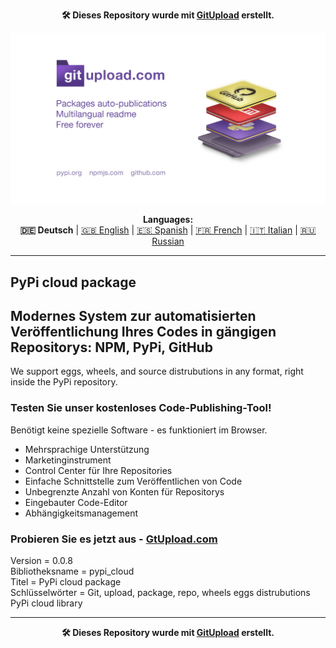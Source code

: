 <p align="center"><b>🛠️ Dieses Repository wurde mit <a href="https://gitupload.com">GitUpload</a> erstellt.</b></p>
<p align="center"><a href="https://gitupload.com"><img src="https://github.com/markolofsen/pypi_cloud//blob/master/.banners/banner_de.jpg?raw=1" /></a></p>
<p align="center"><b>Languages:</b><br /><b>🇩🇪 Deutsch</b> | <a href="https://github.com/markolofsen/pypi_cloud/blob/master/README.md">🇬🇧 English</a> | <a href="https://github.com/markolofsen/pypi_cloud/blob/master/README_es.md">🇪🇸 Spanish</a> | <a href="https://github.com/markolofsen/pypi_cloud/blob/master/README_fr.md">🇫🇷 French</a> | <a href="https://github.com/markolofsen/pypi_cloud/blob/master/README_it.md">🇮🇹 Italian</a> | <a href="https://github.com/markolofsen/pypi_cloud/blob/master/README_ru.md">🇷🇺 Russian</a></p>

---

## PyPi cloud package
## Modernes System zur automatisierten Veröffentlichung Ihres Codes in gängigen Repositorys: NPM, PyPi, GitHub

We support eggs, wheels, and source distrubutions in any format, right inside the PyPi repository.

### Testen Sie unser kostenloses Code-Publishing-Tool!

Benötigt keine spezielle Software - es funktioniert im Browser.

* Mehrsprachige Unterstützung
* Marketinginstrument
* Control Center für Ihre Repositories
* Einfache Schnittstelle zum Veröffentlichen von Code
* Unbegrenzte Anzahl von Konten für Repositorys
* Eingebauter Code-Editor
* Abhängigkeitsmanagement

### Probieren Sie es jetzt aus - <a href="https://gitupload.com">GtUpload.com</a>

Version = 0.0.8 <br />
Bibliotheksname = pypi_cloud <br />
Titel = PyPi cloud package <br />
Schlüsselwörter = Git,  upload,  package,  repo, wheels eggs distrubutions PyPi cloud library <br />

---

<p align="center"><b>🛠️ Dieses Repository wurde mit <a href="https://gitupload.com">GitUpload</a> erstellt.</b></p>